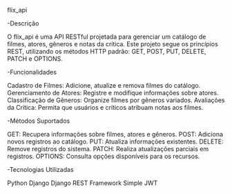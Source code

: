 flix_api

-Descrição

O flix_api é uma API RESTful projetada para gerenciar um catálogo de filmes, atores, gêneros e notas da crítica. Este projeto segue os princípios REST, utilizando os métodos HTTP padrão: GET, POST, PUT, DELETE, PATCH e OPTIONS.

-Funcionalidades

Cadastro de Filmes: Adicione, atualize e remova filmes do catálogo.
Gerenciamento de Atores: Registre e modifique informações sobre atores.
Classificação de Gêneros: Organize filmes por gêneros variados.
Avaliações da Crítica: Permita que usuários e críticos atribuam notas aos filmes.

-Métodos Suportados

GET: Recupera informações sobre filmes, atores e gêneros.
POST: Adiciona novos registros ao catálogo.
PUT: Atualiza informações existentes.
DELETE: Remove registros do sistema.
PATCH: Realiza atualizações parciais em registros.
OPTIONS: Consulta opções disponíveis para os recursos.

-Tecnologias Utilizadas

Python
Django
Django REST Framework
Simple JWT
